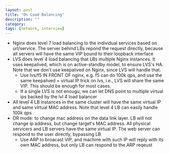 ```yaml
---
layout: post
title: "On Load Balancing" 
description: ""
category: 
tags: [network, interview]
---
```


* Nginx does level 7 load balancing to the individual services based on url/service. The server behind LBs repond the request directly, because all servers will have the same VIP bound to their loopback interface
* LVS does level 4 load balancing that LBs multiple Nginx instances. It uses keepalived, which is on active-standby model, to ensure LVS's HA. Note that we don't use keepalived on Nginx, since LVS will handle that. 
  * Use lvs/f5 IN FRONT OF nginx, e.g. f5 can do 100k qps, and use the same keepalived + virtual IP trick on lvs, i.e., LVS will share the same VIP. This should be enough for most cases.
  * If a single LVS is not enougu, we can let DNS point to multiple virtual ips backed by the lvl 4 load balancer
* All level 4 LB instances in the same cluster will have the same virtual IP and same virtual MAC address. Note that level 4 LB can easily handle 100k qps
* DR mode: to change mac address on the data link layer. LB will not change ip address, but change target's MAC address. All physical servicers and LB servers have the same virtual IP. The web server can respond to the user directly, bypassing LB
  * Use ARP to broacast VIP, and machine with such IP will reply with its own MAC address, but only LB can respond to the ARP reqeust
